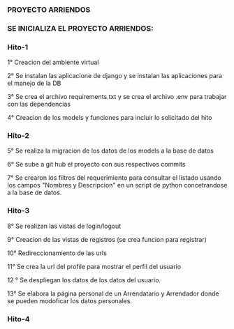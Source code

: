 ### PROYECTO ARRIENDOS

### SE INICIALIZA EL PROYECTO ARRIENDOS: 

### Hito-1

1° Creacion del ambiente virtual 

2° Se instalan las aplicacione de django y se instalan las aplicaciones para el manejo de la DB 

3° Se crea el archivo requirements.txt y se  crea el archivo .env para trabajar con las dependencias

4° Creacion de los models y funciones para incluir lo solicitado del hito 

### Hito-2

5° Se realiza la migracion de los datos de los models a la base de datos

6° Se sube a git hub el proyecto con sus respectivos commits

7° Se crearon los filtros del requerimiento para consultar el listado usando los campos "Nombres y Descripcion" 
   en un script de python concetrandose a la base de datos. 

### Hito-3

8° Se realizan las vistas de login/logout 

9° Creacion de las vistas de registros (se crea funcion para registrar)

10° Redireccionamiento de las urls

11° Se crea la url del profile para mostrar el perfil del usuario 

12 ° Se despliegan los datos de los datos del usuario.

13° Se elabora la página personal de un Arrendatario y Arrendador donde se 
    pueden modoficar los  datos personales.

### Hito-4





   